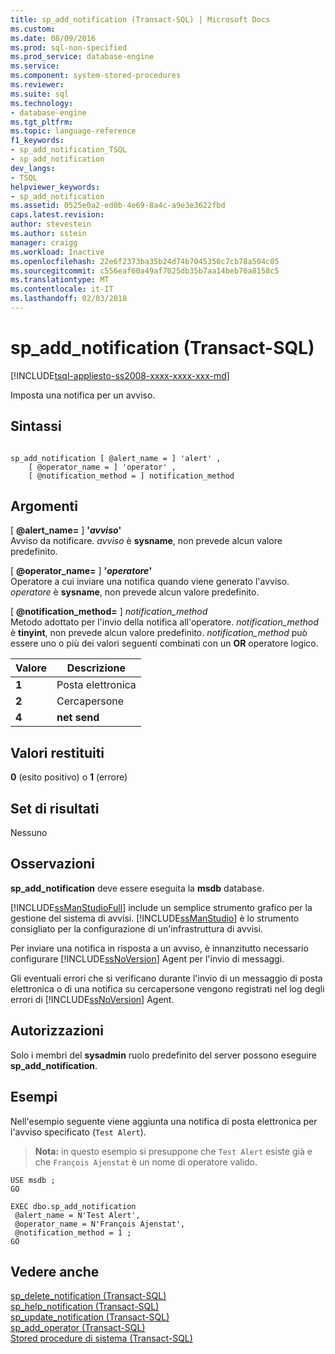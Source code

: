 ```yaml
---
title: sp_add_notification (Transact-SQL) | Microsoft Docs
ms.custom: 
ms.date: 08/09/2016
ms.prod: sql-non-specified
ms.prod_service: database-engine
ms.service: 
ms.component: system-stored-procedures
ms.reviewer: 
ms.suite: sql
ms.technology:
- database-engine
ms.tgt_pltfrm: 
ms.topic: language-reference
f1_keywords:
- sp_add_notification_TSQL
- sp_add_notification
dev_langs:
- TSQL
helpviewer_keywords:
- sp_add_notification
ms.assetid: 0525e0a2-ed0b-4e69-8a4c-a9e3e3622fbd
caps.latest.revision: 
author: stevestein
ms.author: sstein
manager: craigg
ms.workload: Inactive
ms.openlocfilehash: 22e6f2373ba35b24d74b7045350c7cb78a504c05
ms.sourcegitcommit: c556eaf60a49af7025db35b7aa14beb76a8158c5
ms.translationtype: MT
ms.contentlocale: it-IT
ms.lasthandoff: 02/03/2018
---
```

# <a name="spaddnotification-transact-sql"></a>sp_add_notification (Transact-SQL)
[!INCLUDE[tsql-appliesto-ss2008-xxxx-xxxx-xxx-md](../../includes/tsql-appliesto-ss2008-xxxx-xxxx-xxx-md.md)]

  Imposta una notifica per un avviso.  
  
  
## <a name="syntax"></a>Sintassi  
  
```  
  
sp_add_notification [ @alert_name = ] 'alert' ,   
    [ @operator_name = ] 'operator' ,   
    [ @notification_method = ] notification_method  
```  
  
## <a name="arguments"></a>Argomenti  
 [  **@alert_name=** ] **'***avviso***'**  
 Avviso da notificare. *avviso* è **sysname**, non prevede alcun valore predefinito.  
  
 [  **@operator_name=** ] **'***operatore***'**  
 Operatore a cui inviare una notifica quando viene generato l'avviso. *operatore* è **sysname**, non prevede alcun valore predefinito.  
  
 [  **@notification_method=** ] *notification_method*  
 Metodo adottato per l'invio della notifica all'operatore. *notification_method* è **tinyint**, non prevede alcun valore predefinito. *notification_method* può essere uno o più dei valori seguenti combinati con un **OR** operatore logico.  
  
|Valore|Descrizione|  
|-----------|-----------------|  
|**1**|Posta elettronica|  
|**2**|Cercapersone|  
|**4**|**net send**|  
  
## <a name="return-code-values"></a>Valori restituiti  
 **0** (esito positivo) o **1** (errore)  
  
## <a name="result-sets"></a>Set di risultati  
 Nessuno  
  
## <a name="remarks"></a>Osservazioni  
 **sp_add_notification** deve essere eseguita la **msdb** database.  
  
 [!INCLUDE[ssManStudioFull](../../includes/ssmanstudiofull-md.md)] include un semplice strumento grafico per la gestione del sistema di avvisi. [!INCLUDE[ssManStudio](../../includes/ssmanstudio-md.md)] è lo strumento consigliato per la configurazione di un'infrastruttura di avvisi.  
  
 Per inviare una notifica in risposta a un avviso, è innanzitutto necessario configurare [!INCLUDE[ssNoVersion](../../includes/ssnoversion-md.md)] Agent per l'invio di messaggi.  
  
 Gli eventuali errori che si verificano durante l'invio di un messaggio di posta elettronica o di una notifica su cercapersone vengono registrati nel log degli errori di [!INCLUDE[ssNoVersion](../../includes/ssnoversion-md.md)] Agent.  
  
## <a name="permissions"></a>Autorizzazioni  
 Solo i membri del **sysadmin** ruolo predefinito del server possono eseguire **sp_add_notification**.  
  
## <a name="examples"></a>Esempi  
 Nell'esempio seguente viene aggiunta una notifica di posta elettronica per l'avviso specificato (`Test Alert`).  
  
> **Nota:** in questo esempio si presuppone che `Test Alert` esiste già e che `François Ajenstat` è un nome di operatore valido.  
  
```  
USE msdb ;  
GO  
  
EXEC dbo.sp_add_notification  
 @alert_name = N'Test Alert',  
 @operator_name = N'François Ajenstat',  
 @notification_method = 1 ;  
GO  
```  
  
## <a name="see-also"></a>Vedere anche  
 [sp_delete_notification &#40;Transact-SQL&#41;](../../relational-databases/system-stored-procedures/sp-delete-notification-transact-sql.md)   
 [sp_help_notification &#40;Transact-SQL&#41;](../../relational-databases/system-stored-procedures/sp-help-notification-transact-sql.md)   
 [sp_update_notification &#40;Transact-SQL&#41;](../../relational-databases/system-stored-procedures/sp-update-notification-transact-sql.md)   
 [sp_add_operator &#40;Transact-SQL&#41;](../../relational-databases/system-stored-procedures/sp-add-operator-transact-sql.md)   
 [Stored procedure di sistema &#40;Transact-SQL&#41;](../../relational-databases/system-stored-procedures/system-stored-procedures-transact-sql.md)  
  
  
